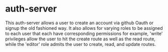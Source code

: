 # auth-server
This auth-server allows a user to create an account via github Oauth or signup the old fashioned way.
It also allows for varying roles to be assigned to each user that each have corresponding permissions for example, 'write' privileges allow the user to hit the create route as well as the read route, while the 'editor' role admits the user to create, read, and update routes. 


